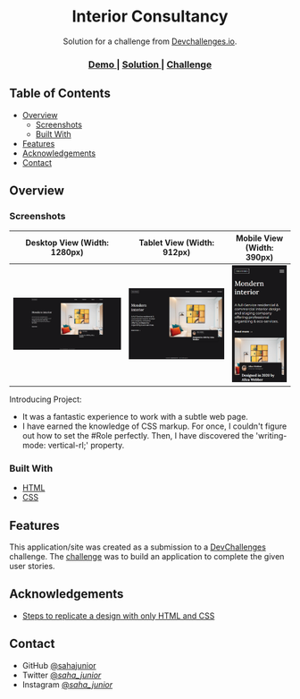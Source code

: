 <h1 align="center">Interior Consultancy</h1>

<div align="center">
   Solution for a challenge from  <a href="http://devchallenges.io" target="_blank">Devchallenges.io</a>.
</div>

<div align="center">
  <h3>
    <a href="https://interior-consultant-sahajunior.netlify.app/">
      Demo
    </a>
    <span> | </span>
    <a href="https://devchallenges.io/solutions/OX9kjfNALQhW1zK6yfuI">
      Solution
    </a>
    <span> | </span>
    <a href="https://devchallenges.io/challenges/Jymh2b2FyebRTUljkNcb">
      Challenge
    </a>
  </h3>
</div>

## Table of Contents

- [Overview](#overview)
  - [Screenshots](#screenshots)
  - [Built With](#built-with)
- [Features](#features)
- [Acknowledgements](#acknowledgements)
- [Contact](#contact)

## Overview

### Screenshots

| Desktop View (Width: 1280px)                        | Tablet View (Width: 912px)                       | Mobile View (Width: 390px)                              |
| --------------------------------------------------- | ------------------------------------------------ | ------------------------------------------------------- |
| ![Desktop View (1280px)](./Attachments/Desktop.PNG) | ![Tablet View (912px)](./Attachments/Tablet.PNG) | ![iPhone 12 Pro View (390px)](./Attachments/iPhone.PNG) |

Introducing Project:

- It was a fantastic experience to work with a subtle web page.
- I have earned the knowledge of CSS markup. For once, I couldn't figure out how to set the #Role perfectly. Then, I have discovered the 'writing-mode: vertical-rl;' property.

### Built With

- [HTML](https://html.com/)
- [CSS](https://www.w3.org/Style/CSS/Overview.en.html)

## Features

This application/site was created as a submission to a [DevChallenges](https://devchallenges.io/challenges) challenge. The [challenge](https://devchallenges.io/challenges/Jymh2b2FyebRTUljkNcb) was to build an application to complete the given user stories.

## Acknowledgements

- [Steps to replicate a design with only HTML and CSS](https://devchallenges-blogs.web.app/how-to-replicate-design/)

## Contact

- GitHub [@sahajunior](https://github.com/sahajunior)
- Twitter [@_saha_junior_](https://twitter.com/_saha_junior_)
- Instagram [@_saha_junior_](https://instagram.com/_saha_junior_/)
